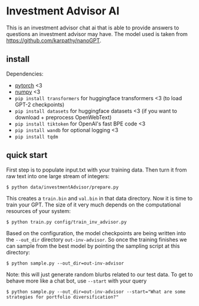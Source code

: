
# Investment Advisor AI

This is an investment advisor chat ai that is able to provide answers to questions an investment advisor may have. The model used is taken from https://github.com/karpathy/nanoGPT.

## install

Dependencies:

- [pytorch](https://pytorch.org) <3
- [numpy](https://numpy.org/install/) <3
- `pip install transformers` for huggingface transformers <3 (to load GPT-2 checkpoints)
- `pip install datasets` for huggingface datasets <3 (if you want to download + preprocess OpenWebText)
- `pip install tiktoken` for OpenAI's fast BPE code <3
- `pip install wandb` for optional logging <3
- `pip install tqdm`

## quick start

First step is to populate input.txt with your training data. Then turn it from raw text into one large stream of integers:

```
$ python data/investmentAdvisor/prepare.py
```

This creates a `train.bin` and `val.bin` in that data directory. Now it is time to train your GPT. The size of it very much depends on the computational resources of your system:

```
$ python train.py config/train_inv_advisor.py
```

Based on the configuration, the model checkpoints are being written into the `--out_dir` directory `out-inv-advisor`. So once the training finishes we can sample from the best model by pointing the sampling script at this directory:

```
$ python sample.py --out_dir=out-inv-advisor
```

Note: this will just generate random blurbs related to our test data. To get to behave more like a chat bot, use `--start` with your query

```
$ python sample.py --out_dir=out-inv-advisor --start="What are some strategies for portfolio diversification?"
```